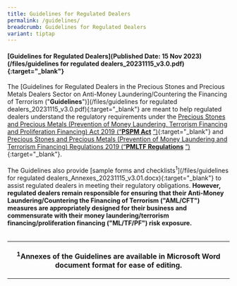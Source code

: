 ```yaml
---
title: Guidelines for Regulated Dealers
permalink: /guidelines/
breadcrumb: Guidelines for Regulated Dealers
variant: tiptap
---
```

<h4>[Guidelines for Regulated Dealers](Published Date: 15 Nov 2023)(/files/guidelines for regulated dealers_20231115_v3.0.pdf){:target="_blank"}</h4>
<p>The [Guidelines for Regulated Dealers in the Precious Stones and Precious
Metals Dealers Sector on Anti-Money Laundering/Countering the Financing
of Terrorism ("<strong>Guidelines</strong>")](/files/guidelines for regulated
dealers_20231115_v3.0.pdf){:target="_blank"} are meant to help regulated
dealers understand the regulatory requirements under the <a href="https://sso.agc.gov.sg/Act/PSPMPMLTFA2019" rel="noopener noreferrer nofollow" target="_blank">Precious Stones and Precious Metals (Prevention of Money Laundering, Terrorism Financing and Proliferation Financing) Act 2019 (“</a><strong><a href="https://sso.agc.gov.sg/Act/PSPMPMLTFA2019" rel="noopener noreferrer nofollow" target="_blank">PSPM Act</a></strong> 
<a href="https://sso.agc.gov.sg/Act/PSPMPMLTFA2019" rel="noopener noreferrer nofollow" target="_blank">”)</a>{:target="_blank"} and <a href="https://sso.agc.gov.sg/SL/PSPMPMLTFA2019-S306-2019?DocDate=20190408" rel="noopener noreferrer nofollow" target="_blank">Precious Stones and Precious Metals (Prevention of Money Laundering and Terrorism Financing) Regulations 2019 (“</a><strong><a href="https://sso.agc.gov.sg/SL/PSPMPMLTFA2019-S306-2019?DocDate=20190408" rel="noopener noreferrer nofollow" target="_blank">PMLTF Regulations</a></strong> 
<a href="https://sso.agc.gov.sg/SL/PSPMPMLTFA2019-S306-2019?DocDate=20190408" rel="noopener noreferrer nofollow" target="_blank">”)</a>{:target="_blank"}.
<br>
<br>The Guidelines also provide [sample forms and checklists<sup>1</sup>](/files/guidelines
for regulated dealers_Annexes_20231115_v3.01.docx){:target="_blank"} to
assist regulated dealers in meeting their regulatory obligations. <strong>However, regulated dealers remain responsible for ensuring that their Anti-Money Laundering/Countering the Financing of Terrorism ("AML/CFT") measures are appropriately designed for their business and commensurate with their money laundering/terrorism financing/proliferation financing ("ML/TF/PF") risk exposure.</strong> 
<br>
<br>
</p>
<table>
<tbody>
<tr>
<th rowspan="1" colspan="1">
<p><sup>1</sup>Annexes of the Guidelines are available in Microsoft Word
document format for ease of editing.</p>
</th>
</tr>
</tbody>
</table>
<p></p>